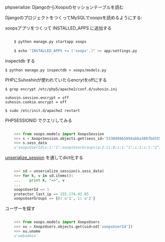 phpserialize: DjangoからXoopsのセッションテーブルを読む



DjangoのプロジェクトをつくってMySQLでxoopsを読めるようにする:

xoopsアプリをつくって INSTALLED_APPS に追加する

```py

    $ python manage.py startapp xoops
    
    $ echo "INSTALLED_APPS += ('xoops',)" >> app/settings.py
```
    
inspectdb する


    $ python manage.py inspectdb > xoops/models.py
    
    
PHPにSuhoshinが使われていたらencrytをoffにする

    $ grep encrypt /etc/php5/apache2/conf.d/suhosin.ini 

    suhosin.session.encrypt = off
    suhosin.cookie.encrypt = off
    
    $ sudo /etc/init.d/apache2 restart


PHPSESSIONID でクエリしてみる

```py

    >>> from xoops.models import XoopsSession
    >>> s = XoopsSession.objects.get(sess_id='5330d6965894abba386fbd35543e5792')
    >>> s.sess_data
    u'xoopsUserId|s:1:"1";xoopsUserGroups|a:2:{i:0;s:1:"1";i:1;s:1:"2";}protector_last_ip|s:13:"153.174.42.85";'

```
    

[unserialize_session](https://gist.github.com/scragg0x/3894835) を通してdict化する

```py

    >>> sd = unserialize_session(s.sess_data)
    >>> for k, v in sd.items():
    ...    print k, "=>", v
    ... 
    xoopsUserId => 1
    protector_last_ip => 155.174.42.85
    xoopsUserGroups => {0: u'1', 1: u'2'}

```

ユーザーを探す

```py

    >>> from xoops.models import XoopsUsers
    >>> xu = XoopsUsers.objects.get(uid=sd['xoopsUserId'])
    >>> xu.uname
    u'webadmin'
```
    
    
    
